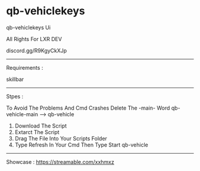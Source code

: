 # qb-vehiclekeys
qb-vehiclekeys Ui

All Rights For LXR DEV

discord.gg/R9KgyCkXJp

-------------------------------------------------------

Requirements :

skillbar

-------------------------------------------------------

Stpes :

To Avoid The Problems And Cmd Crashes Delete The -main- Word qb-vehicle-main --> qb-vehicle

1. Download The Script
2. Extarct The Script
3. Drag The File Into Your Scripts Folder
4. Type Refresh In Your Cmd Then Type Start qb-vehicle

-------------------------------------------------------

Showcase : https://streamable.com/xxhmxz


